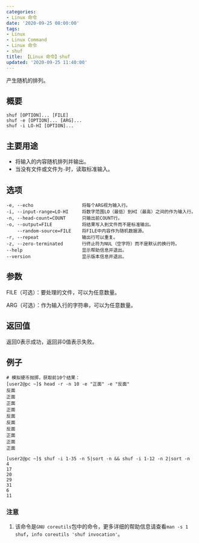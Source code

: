 ```yaml
---
categories:
- Linux 命令
date: '2020-09-25 08:00:00'
tags:
- Linux
- Linux Command
- Linux 命令
- shuf
title: 【Linux 命令】shuf
updated: '2020-09-25 11:40:00'
---
```


产生随机的排列。

## 概要

```shell
shuf [OPTION]... [FILE]
shuf -e [OPTION]... [ARG]...
shuf -i LO-HI [OPTION]...
```

## 主要用途

- 将输入的内容随机排列并输出。
- 当没有文件或文件为`-`时，读取标准输入。

## 选项

```shell
-e, --echo                  将每个ARG视为输入行。
-i, --input-range=LO-HI     将数字范围LO（最低）到HI（最高）之间的作为输入行。
-n, --head-count=COUNT      只输出前COUNT行。
-o, --output=FILE           将结果写入到文件而不是标准输出。
    --random-source=FILE    将FILE中内容作为随机数据源。
-r, --repeat                输出行可以重复。
-z, --zero-terminated       行终止符为NUL（空字符）而不是默认的换行符。
--help                      显示帮助信息并退出。
--version                   显示版本信息并退出。
```

## 参数

FILE（可选）：要处理的文件，可以为任意数量。

ARG（可选）：作为输入行的字符串，可以为任意数量。

## 返回值

返回0表示成功，返回非0值表示失败。

## 例子

```shell
# 模拟硬币抛掷，获取前10个结果：
[user2@pc ~]$ head -r -n 10 -e "正面" -e "反面"
反面
正面
正面
正面
反面
反面
反面
正面
正面
正面
```

```shell
[user2@pc ~]$ shuf -i 1-35 -n 5|sort -n && shuf -i 1-12 -n 2|sort -n
4
17
20
29
31
6
11
```


### 注意

1. 该命令是`GNU coreutils`包中的命令，更多详细的帮助信息请查看`man -s 1 shuf`，`info coreutils 'shuf invocation'`。


